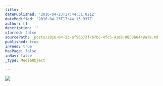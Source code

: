 ```yaml
---
title: ''
datePublished: '2016-04-23T17:44:31.021Z'
dateModified: '2016-04-23T17:44:13.937Z'
author: []
description: ''
starred: false
sourcePath: _posts/2016-04-23-af56573f-b7b6-4fc5-91d0-085066448a79.md
published: true
inFeed: true
hasPage: false
inNav: false
_type: MediaObject

---
```

![](https://the-grid-user-content.s3-us-west-2.amazonaws.com/b1c0c25e-1bba-4409-ae54-a950de45bd5d.jpg)